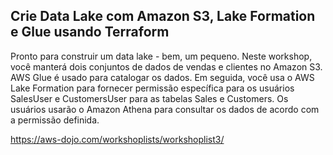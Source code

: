 ## Crie Data Lake com Amazon S3, Lake Formation e Glue usando Terraform

Pronto para construir um data lake - bem, um pequeno. Neste workshop, você manterá dois conjuntos de dados de vendas e clientes no Amazon S3. AWS Glue é usado para catalogar os dados. Em seguida, você usa o AWS Lake Formation para fornecer permissão específica para os usuários SalesUser e CustomersUser para as tabelas Sales e Customers. Os usuários usarão o Amazon Athena para consultar os dados de acordo com a permissão definida.

https://aws-dojo.com/workshoplists/workshoplist3/


